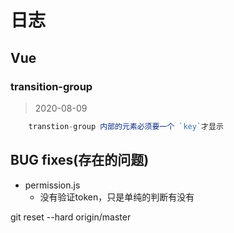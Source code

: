 # 日志

## Vue

### transition-group

>2020-08-09

```js
    transtion-group 内部的元素必须要一个 `key`才显示
```

## BUG fixes(存在的问题)

+ permission.js
    + 没有验证token，只是单纯的判断有没有

git reset --hard origin/master